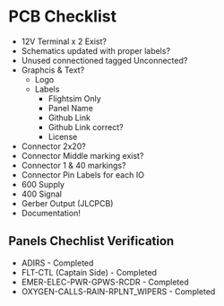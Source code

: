 # PCB Checklist
- 12V Terminal x 2 Exist?
- Schematics updated with proper labels?
- Unused connectioned tagged Unconnected?
- Graphcis & Text?
  - Logo
  - Labels
    - Flightsim Only
    - Panel Name
    - Github Link
    - Github Link correct?
    - License
- Connector 2x20?
- Connector Middle marking exist?
- Connector 1 & 40 markings?
- Connector Pin Labels for each IO
- 600 Supply
- 400 Signal
- Gerber Output (JLCPCB)
- Documentation!

## Panels Chechlist Verification
- ADIRS - Completed
- FLT-CTL (Captain Side) - Completed
- EMER-ELEC-PWR-GPWS-RCDR - Completed
- OXYGEN-CALLS-RAIN-RPLNT_WIPERS - Completed
